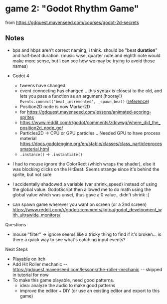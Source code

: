 # game 2: "Godot Rhythm Game"

from https://gdquest.mavenseed.com/courses/godot-2d-secrets

## Notes

- bps and hbps aren't correct naming, i think. should be "beat **duration**" and half-beat duration. (music wise, quarter note and eighth note would make more sense, but I can see how we may be trying to avoid those names)
- Godot 4

  - tweens have changed
  - event connecting has changed .. this syntax is closest to the old, and lets you pass a function as an argument (hooray!) `Events.connect("beat_incremented", _spawn_beat)` ([reference](https://gdquest.mavenseed.com/community/17073-notes-for-godot-4))
  - Position2D node is now Marker2D
  - for https://gdquest.mavenseed.com/lessons/animated-scoring-sprites
  - https://www.reddit.com/r/godot/comments/zdcwwg/where_did_the_position2d_node_go/
  - Particles2D -> CPU or GPU particles .. Needed GPU to have process material https://docs.godotengine.org/en/stable/classes/class_particleprocessmaterial.html
  - `.instance()` -> `.instantiate()`

- I had to mouse ignore the ColorRect (which wraps the shader), else it was blocking clicks on the HitBeat. Seems strange since it's behind the sprite, but not sure
- I accidentally shadowed a variable (var shrink_speed) instead of using the global value. GodotScript then allowed me to do math using the global value which was unset, thus gave a 0 value.. didn't shrink :(
- can spawn game wherever you want on screen (or a 2nd screen) https://www.reddit.com/r/godot/comments/ijqtoa/godot_development_with_ultrawide_monitors/

Questions

- mouse "filter" -> ignore seems like a tricky thing to find if it's broken... is there a quick way to see what's catching input events?

Next Steps

- Playable on Itch
- Add Hit Roller mechanic -- https://gdquest.mavenseed.com/lessons/the-roller-mechanic -- skipped in tutorial for now
- To make this game playable, need good patterns.
  - idea: analyze the audio to make good patterns
  - improve the editor + DIY (or use an existing editor and export to this game)
